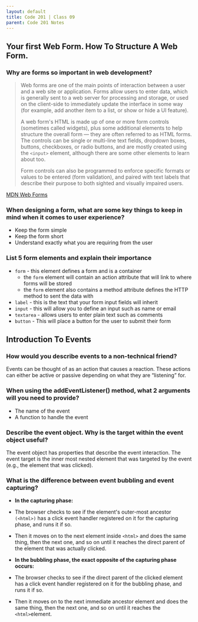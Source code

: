 ```yaml
---
layout: default
title: Code 201 | Class 09
parent: Code 201 Notes
---
```


## Your first Web Form. How To Structure A Web Form.

### Why are forms so important in web development?

>Web forms are one of the main points of interaction between a user and a web site or application. Forms allow users to enter data, which is generally sent to a web server for processing and storage, or used on the client-side to immediately update the interface in some way (for example, add another item to a list, or show or hide a UI feature).
>
>A web form's HTML is made up of one or more form controls (sometimes called widgets), plus some additional elements to help structure the overall form — they are often referred to as HTML forms. The controls can be single or multi-line text fields, dropdown boxes, buttons, checkboxes, or radio buttons, and are mostly created using the `<input>` element, although there are some other elements to learn about too.
>
>Form controls can also be programmed to enforce specific formats or values to be entered (form validation), and paired with text labels that describe their purpose to both sighted and visually impaired users.

[MDN Web Forms](https://developer.mozilla.org/en-US/docs/Learn/Forms/Your_first_form)

### When designing a form, what are some key things to keep in mind when it comes to user experience?

* Keep the form simple
* Keep the form short
* Understand exactly what you are requiring from the user

### List 5 form elements and explain their importance

* `form` - this element defines a form and is a container
	* the `form` element will contain an action attribute that will link to where forms will be stored
	* the `form` element also contains a method attribute defines the HTTP method to sent the data with
* `label` - this is the text that your form input fields will inherit
* `input` - this will allow you to define an input such as name or email
* `textarea` - allows users to enter plain text such as comments
* `button` - This will place a button for the user to submit their form

## Introduction To Events

### How would you describe events to a non-technical friend?

Events can be thought of as an action that causes a reaction. These actions can either be active or passive depending on what they are “listening” for.

### When using the addEventListener() method, what 2 arguments will you need to provide?

* The name of the event
* A function to handle the event

### Describe the event object. Why is the target within the event object useful?

The event object has properties that describe the event interaction. The event target is the inner most nested element that was targeted by the event (e.g., the element that was clicked).


### What is the difference between event bubbling and event capturing?

* **In the capturing phase:**

* The browser checks to see if the element's outer-most ancestor `(<html>)` has a click event handler registered on it for the capturing phase, and runs it if so.

* Then it moves on to the next element inside `<html>` and does the same thing, then the next one, and so on until it reaches the direct parent of the element that was actually clicked.

* **In the bubbling phase, the exact opposite of the capturing phase occurs:**

* The browser checks to see if the direct parent of the clicked element has a click event handler registered on it for the bubbling phase, and runs it if so.

* Then it moves on to the next immediate ancestor element and does the same thing, then the next one, and so on until it reaches the `<html>`element.
